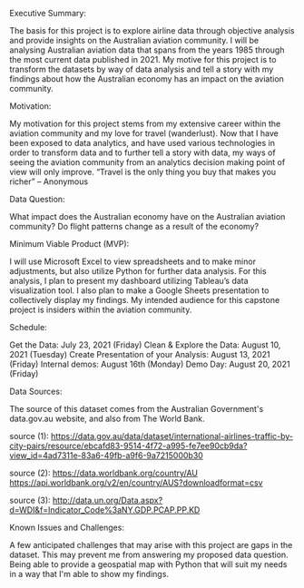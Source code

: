 Executive Summary:

The basis for this project is to explore airline data through objective analysis and provide insights on the Australian aviation community. I will be analysing Australian aviation data that spans from the years 1985 through the most current data published in 2021. My motive for this project is to transform the datasets by way of data analysis and tell a story with my findings about how the Australian economy has an impact on the aviation community. 

Motivation:

My motivation for this project stems from my extensive career within the aviation community and my love for travel (wanderlust). Now that I have been exposed to data analytics, and have used various technologies in order to transform data and to further tell a story with data, my ways of seeing the aviation community from an analytics decision making point of view will only improve. 
 “Travel is the only thing you buy that makes you richer” – Anonymous

Data Question:

What impact does the Australian economy have on the Australian aviation community? 
Do flight patterns change as a result of the economy?
 
Minimum Viable Product (MVP):

I will use Microsoft Excel to view spreadsheets and to make minor adjustments, but also utilize Python for further data analysis. For this analysis, I plan to present my dashboard utilizing Tableau’s data visualization tool. I also plan to make a Google Sheets presentation to collectively display my findings. My intended audience for this capstone project is insiders within the aviation community.  
 
Schedule:

Get the Data:  July 23, 2021 (Friday)
Clean & Explore the Data: August 10, 2021 (Tuesday)
Create Presentation of your Analysis:  August 13, 2021 (Friday)
Internal demos:  August 16th (Monday) 
Demo Day:  August 20, 2021 (Friday)
  
Data Sources:

The source of this dataset comes from the Australian Government's data.gov.au website, and also from The World Bank. 

source (1): 
https://data.gov.au/data/dataset/international-airlines-traffic-by-city-pairs/resource/ebcafd83-9514-4f72-a995-fe7ee90cb9da?view_id=4ad7311e-83a6-49fb-a9f6-9a7215000b30

source (2):
https://data.worldbank.org/country/AU
https://api.worldbank.org/v2/en/country/AUS?downloadformat=csv

source (3):
http://data.un.org/Data.aspx?d=WDI&f=Indicator_Code%3aNY.GDP.PCAP.PP.KD

Known Issues and Challenges:

A few anticipated challenges that may arise with this project are gaps in the dataset. This may prevent me from answering my proposed data question. Being able to provide a geospatial map with Python that will suit my needs in a way that I'm able to show my findings. 
